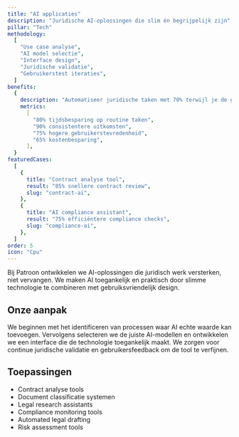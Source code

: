 ```yaml
---
title: "AI applicaties"
description: "Juridische AI-oplossingen die slim én begrijpelijk zijn"
pillar: "Tech"
methodology:
  [
    "Use case analyse",
    "AI model selectie",
    "Interface design",
    "Juridische validatie",
    "Gebruikerstest iteraties",
  ]
benefits:
  {
    description: "Automatiseer juridische taken met 70% terwijl je de gebruiker centraal houdt",
    metrics:
      [
        "80% tijdsbesparing op routine taken",
        "90% consistentere uitkomsten",
        "75% hogere gebruikerstevredenheid",
        "65% kostenbesparing",
      ],
  }
featuredCases:
  [
    {
      title: "Contract analyse tool",
      result: "85% snellere contract review",
      slug: "contract-ai",
    },
    {
      title: "AI compliance assistant",
      result: "75% efficiëntere compliance checks",
      slug: "compliance-ai",
    },
  ]
order: 5
icon: "Cpu"
---
```


Bij Patroon ontwikkelen we AI-oplossingen die juridisch werk versterken, niet vervangen. We maken AI toegankelijk en praktisch door slimme technologie te combineren met gebruiksvriendelijk design.

## Onze aanpak

We beginnen met het identificeren van processen waar AI echte waarde kan toevoegen. Vervolgens selecteren we de juiste AI-modellen en ontwikkelen we een interface die de technologie toegankelijk maakt. We zorgen voor continue juridische validatie en gebruikersfeedback om de tool te verfijnen.

## Toepassingen

- Contract analyse tools
- Document classificatie systemen
- Legal research assistants
- Compliance monitoring tools
- Automated legal drafting
- Risk assessment tools
